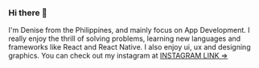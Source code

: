 ### Hi there 👋

I'm Denise from the Philippines, and mainly focus on App Development. I really enjoy the thrill of solving problems, learning new languages and frameworks like React and React Native. I also enjoy ui, ux and designing graphics. You can check out my instagram at [INSTAGRAM LINK => ](https://www.instagram.com/deniseezy/) 
